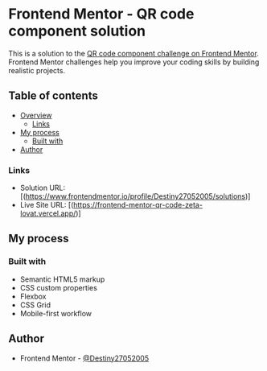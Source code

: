 # Frontend Mentor - QR code component solution

This is a solution to the [QR code component challenge on Frontend Mentor](https://www.frontendmentor.io/challenges/qr-code-component-iux_sIO_H). Frontend Mentor challenges help you improve your coding skills by building realistic projects. 

## Table of contents

- [Overview](#overview)
  - [Links](#links)
- [My process](#my-process)
  - [Built with](#built-with)
- [Author](#author)



### Links

- Solution URL: [(https://www.frontendmentor.io/profile/Destiny27052005/solutions)]
- Live Site URL: [(https://frontend-mentor-qr-code-zeta-lovat.vercel.app/)]

## My process

### Built with

- Semantic HTML5 markup
- CSS custom properties
- Flexbox
- CSS Grid
- Mobile-first workflow


## Author
- Frontend Mentor - [@Destiny27052005](https://www.frontendmentor.io/profile/Destiny27052005)
